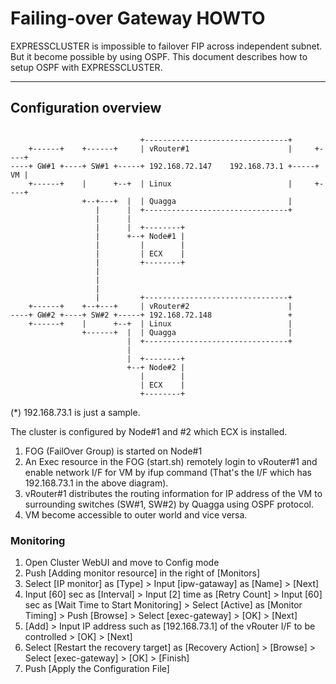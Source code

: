 # Failing-over Gateway HOWTO

EXPRESSCLUSTER is impossible to failover FIP across independent subnet. But it become possible by using OSPF.
This document describes how to setup OSPF with EXPRESSCLUSTER.

----

## Configuration overview

```

                             +--------------------------------+
    +------+    +------+     | vRouter#1                      |     +----+
----+ GW#1 +----+ SW#1 +-----+ 192.168.72.147    192.168.73.1 +-----+ VM |
    +------+    |      +--+  | Linux                          |     +----+
                +--+---+  |  | Quagga                         |
                   |      |  +--------------------------------+
                   |      |
                   |      |  +--------+
                   |      +--+ Node#1 |
                   |         |        |
                   |         | ECX    |
                   |         +--------+
                   |
                   |
                   |
                   |         +--------------------------------+
    +------+    +--+---+     | vRouter#2                      |
----+ GW#2 +----+ SW#2 +-----+ 192.168.72.148                 +
    +------+    |      +--+  | Linux                          |
                +------+  |  | Quagga                         |
                          |  +--------------------------------+
                          |
                          |  +--------+
                          +--+ Node#2 |
                             |        |
                             | ECX    |
                             +--------+
```
(*) 192.168.73.1 is just a sample.

The cluster is configured by Node#1 and #2 which ECX is installed.

  1. FOG (FailOver Group) is started on Node#1
  2. An Exec resource in the FOG (start.sh) remotely login to vRouter#1 and enable network I/F for VM by ifup command (That's the I/F which has 192.168.73.1 in the above diagram).
  3. vRouter#1 distributes the routing information for IP address of the VM to surrounding switches (SW#1, SW#2) by Quagga using OSPF protocol.
  4. VM become accessible to outer world and vice versa.

### Monitoring

1. Open Cluster WebUI and move to Config mode
2. Push [Adding monitor resource] in the right of [Monitors]
3. Select [IP monitor] as [Type] > Input [ipw-gataway] as [Name] > [Next]
4. Input [60] sec as [Interval] > Input [2] time as [Retry Count] > Input [60] sec as [Wait Time to Start Monitoring] > Select [Active] as [Monitor Timing] > Push [Browse] > Select [exec-gateway] > [OK] > [Next]
5. [Add] > Input IP address such as [192.168.73.1] of the vRouter I/F to be controlled > [OK] > [Next]
6. Select [Restart the recovery target] as [Recovery Action] > [Browse] > Select [exec-gateway] > [OK] > [Finish]
7. Push [Apply the Configuration File]
